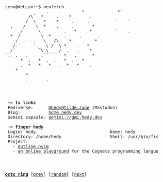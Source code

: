 <pre>
seno@debian:~$ neofetch
           _    .    .        *      	  	*`
         /\   *     .    *       .   
        /  \   *    *     .     .          `	`
  .    /    \  *    .     .       *  
      /      \     .   .   *     *         `    .
  *  /        \  *     .     .      .
    /  .---.   \   /\    *    .    * 
   /.´     `._  \ /  \ *    .   *    
 _/´         `\_\____/  .   .    *   
`.__.   .     .´´      *   .      *  
      *  .   *  .  .   *  .   *      
      .  *   *   *   .  *   *    .   
	*				
		*                    
		.		.				

<pre>

<pre>
 ~> <strong>ls links</strong>
 Fediverse:      <a rel=me href="https://tilde.zone/@hedy">@hedy@tilde.zone</a> (Mastodon)
 Blog:           <a href="https://home.hedy.dev/">home.hedy.dev</a>
 Gemini capsule: <a href="gemini://gmi.hedy.dev/">gemini://gmi.hedy.dev</a>

 ~> <strong>finger hedy</strong>
 Login: hedy                             Name: hedy
 Directory: /home/hedy                   Shell: /usr/bin/fish
 Project:
   - <a href="https://github.com/hedyhli/outline.nvim">outline.nvim</a>
   - <a href="https://github.com/hedyhli/cognate-playground">an online playground</a> for the Cognate programming language
</pre>

[**octo ring**](https://octo-ring.com/)
[[prev](https://octo-ring.com/p/hedyhli/prev)]  [[random](https://octo-ring.com/p/hedyhli/random)]  [[next](https://octo-ring.com/p/hedyhli/next)]

<!-- is my profile readme not mobile-friendly? I'd love to improve. let me know your suggestions -->
